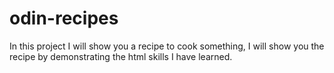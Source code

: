 # odin-recipes
In this project I will show you a recipe to cook something,
I will show you the recipe by demonstrating the html skills I have learned.